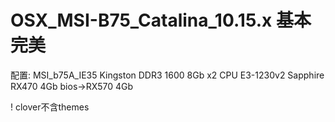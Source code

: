 # OSX_MSI-B75_Catalina_10.15.x 基本完美

配置:
MSI_b75A_IE35
Kingston DDR3 1600 8Gb x2
CPU E3-1230v2
Sapphire RX470 4Gb bios->RX570 4Gb

! clover不含themes
